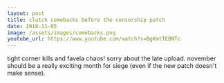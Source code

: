 ```yaml
---
layout: post
title: clutch comebacks before the censorship patch
date: 2018-11-05
image: /assets/images/comebacks.png
youtube_url: https://www.youtube.com/watch?v=BgKmtTEBNTc
---
```


tight corner kills and favela chaos! sorry about the late upload. november should be a really exciting month for siege (even if the new patch doesn't make sense).